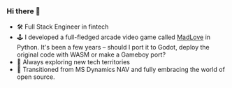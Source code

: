 ### Hi there 👋
- 🛠️ Full Stack Engineer in fintech
- 🕹️ I developed a full-fledged arcade video game called [MadLove](https://www.madlove.games/) in Python. It's been a few years – should I port it to Godot, deploy the original code with WASM or make a Gameboy port?
- 🧐 Always exploring new tech territories
- 🎉 Transitioned from MS Dynamics NAV and fully embracing the world of open source.
